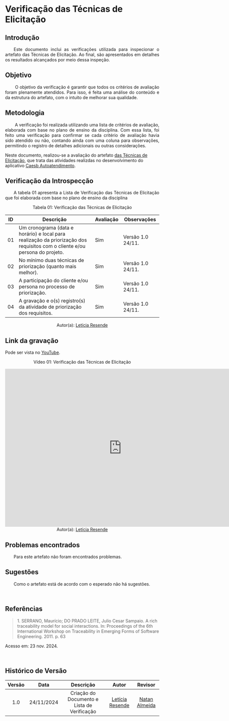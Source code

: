 #  Verificação das Técnicas de Elicitação

## Introdução
<p align="justify">
&emsp;&emsp;Este documento inclui as verificações utilizada para inspecionar o artefato das Técnicas de Elicitação. Ao final, são apresentados em detalhes os resultados alcançados por meio dessa inspeção.
</p>

## Objetivo
<p align="justify">
&emsp;&emsp; O objetivo da verificação é garantir que todos os critérios de avaliação foram plenamente atendidos. Para isso, é feita uma análise do conteúdo e da estrutura do artefato, com o intuito de melhorar sua qualidade.
</p>

## Metodologia
<p align="justify">
&emsp;&emsp; A verificação foi realizada utilizando uma lista de critérios de avaliação, elaborada com base no plano de ensino da disciplina. Com essa lista, foi feito uma verificação para confirmar se cada critério de avaliação havia sido atendido ou não, contando ainda com uma coluna para observações, permitindo o registro de detalhes adicionais ou outras considerações.

Neste documento, realizou-se a avaliação do artefato <a href="http://127.0.0.1:8000/elicitacao/tecnicas/introspeccao/">das Técnicas de Elicitação</a>, que trata das atividades realizdas no desenvolvimento do aplicativo <a href="https://github.com/Requisitos-de-Software/2024.2-CAESB-Autoatendimento">Caesb Autoatendimento</a>.
</p>


## Verificação da Introspecção
<p align="justify">
&emsp;&emsp;A tabela 01 apresenta a Lista de Verificação das Técnicas de Elicitação que foi elaborada com base no plano de ensino da disciplina
</p>

<center>Tabela 01: Verificação das Técnicas de Elicitação</center>

| **ID** | **Descrição**                                                                                       | **Avaliação** | **Observações**                                |
|--------|-----------------------------------------------------------------------------------------------------|---------------|-----------------------------------------------|
| 01     | Um cronograma (data e horário) e local para realização da priorização dos requisitos com o cliente e/ou persona do projeto. | Sim           | Versão 1.0  24/11.                           |
| 02     | No mínimo duas técnicas de priorização (quanto mais melhor).                                        | Sim           | Versão 1.0  24/11.                           |
| 03     | A participação do cliente e/ou persona no processo de priorização.                                  | Sim           | Versão 1.0  24/11.                           |
| 04     | A gravação e o(s) registro(s) da atividade de priorização dos requisitos.                           | Sim           | Versão 1.0  24/11.                           |



<center>
 Autor(a): <a href="https://github.com/LeticiaResende23" target = "_blank">Letícia Resende</a></h6>
</center>

## Link da gravação
Pode ser vista no [YouTube](https://youtu.be/O9MRW3hXTO4).</p>

<center>
    <p>Vídeo 01: Verificação das Técnicas de Elicitação</p>
    <iframe width="760" height="515" src="https://www.youtube.com/embed/DmlgaAM9_w0?si=Vnj5mmwBDT6_Rb-O" title="YouTube video player" frameborder="0" allow="accelerometer; autoplay; clipboard-write; encrypted-media; gyroscope; picture-in-picture; web-share" referrerpolicy="strict-origin-when-cross-origin" allowfullscreen></iframe>
    Autor(a): <a href="https://github.com/LeticiaResende23" target = "_blank">Letícia Resende</a></h6>
</center>

## Problemas encontrados
<p align="justify">&emsp;&emsp;Para este artefato não foram encontrados problemas.</p>


## Sugestões
<p align="justify">&emsp;&emsp;Como o artefato está de acordo com o esperado não há sugestões.</p>

<br>

## Referências

> <p id="1">1. SERRANO, Maurício; DO PRADO LEITE, Julio Cesar Sampaio. A rich traceability model for social interactions. In: Proceedings of the 6th International Workshop on Traceability in Emerging Forms of Software Engineering. 2011. p. 63
   Acesso em: 23 nov. 2024.
</p>
<br>

## Histórico de Versão

| Versão |    Data    |      Descrição       |  Autor  | Revisor |
| :----: | :--------: | :------------------: | :-----: | :-----: |
|  1.0   | 24/11/2024 | Criação do Documento e Lista de Verificação | [Letícia Resende](https://github.com/LeticiaResende23) | [Natan Almeida](https://github.com/natanalmeida03) |




